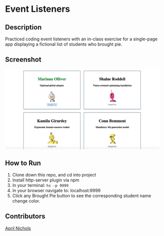 # Event Listeners

## Description
Practiced coding event listeners with an in-class exercise for a single-page app displaying a fictional list of students who brought pie.

## Screenshot
![Webpage](https://raw.githubusercontent.com/aprilrochelle/event-listeners/master/screenshot/pie-screen.png)

## How to Run
1. Clone down this repo, and cd into project
1. Install http-server plugin via npm
1. In your terminal: ```hs -p 9999```
1. In your browser navigate to: localhost:9999
1. Click any Brought Pie button to see the corresponding student name change color.


## Contributors
[April Nichols](https://github.com/aprilrochelle)